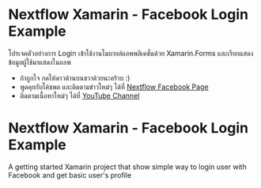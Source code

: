 # Nextflow Xamarin - Facebook Login Example
โปรเจคตัวอย่างการ Login เข้าใช้งานโมบายล์แอพพลิเคชั่นด้วย Xamarin.Forms และเรียกแสดงข้อมูลผู้ใช้มาแสดงในแอพ

* ถ้าถูกใจ กดให้ดาวด้านบนขวาด้วยนะคร้าบ :)
* พูดคุยกับโค้ชพล และติดตามข่าวใหม่ๆ ได้ที่ [Nextflow Facebook Page](https://www.facebook.com/nextflow/)
* ติดตามเนื้อหาใหม่ๆ ได้ที่ [YouTube Channel](http://youtube.com/user/teerasej/?sub_confirmation=1)


# Nextflow Xamarin - Facebook Login Example
A getting started Xamarin project that show simple way to login user with Facebook and get basic user's profile
